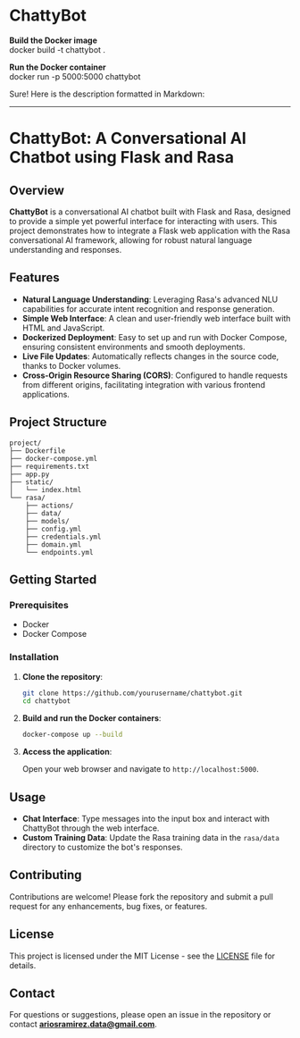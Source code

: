 # ChattyBot


**Build the Docker image** <br>
docker build -t chattybot .

**Run the Docker container** <br>
docker run -p 5000:5000 chattybot

Sure! Here is the description formatted in Markdown:

---

# ChattyBot: A Conversational AI Chatbot using Flask and Rasa

## Overview

**ChattyBot** is a conversational AI chatbot built with Flask and Rasa, designed to provide a simple yet powerful interface for interacting with users. This project demonstrates how to integrate a Flask web application with the Rasa conversational AI framework, allowing for robust natural language understanding and responses.

## Features

- **Natural Language Understanding**: Leveraging Rasa's advanced NLU capabilities for accurate intent recognition and response generation.
- **Simple Web Interface**: A clean and user-friendly web interface built with HTML and JavaScript.
- **Dockerized Deployment**: Easy to set up and run with Docker Compose, ensuring consistent environments and smooth deployments.
- **Live File Updates**: Automatically reflects changes in the source code, thanks to Docker volumes.
- **Cross-Origin Resource Sharing (CORS)**: Configured to handle requests from different origins, facilitating integration with various frontend applications.

## Project Structure

```plaintext
project/
├── Dockerfile
├── docker-compose.yml
├── requirements.txt
├── app.py
├── static/
│   └── index.html
└── rasa/
    ├── actions/
    ├── data/
    ├── models/
    ├── config.yml
    ├── credentials.yml
    ├── domain.yml
    └── endpoints.yml
```

## Getting Started

### Prerequisites

- Docker
- Docker Compose

### Installation

1. **Clone the repository**:

    ```bash
    git clone https://github.com/yourusername/chattybot.git
    cd chattybot
    ```

2. **Build and run the Docker containers**:

    ```bash
    docker-compose up --build
    ```

3. **Access the application**:

    Open your web browser and navigate to `http://localhost:5000`.

## Usage

- **Chat Interface**: Type messages into the input box and interact with ChattyBot through the web interface.
- **Custom Training Data**: Update the Rasa training data in the `rasa/data` directory to customize the bot's responses.

## Contributing

Contributions are welcome! Please fork the repository and submit a pull request for any enhancements, bug fixes, or features.

## License

This project is licensed under the MIT License - see the [LICENSE](LICENSE) file for details.

## Contact

For questions or suggestions, please open an issue in the repository or contact **ariosramirez.data@gmail.com**.

